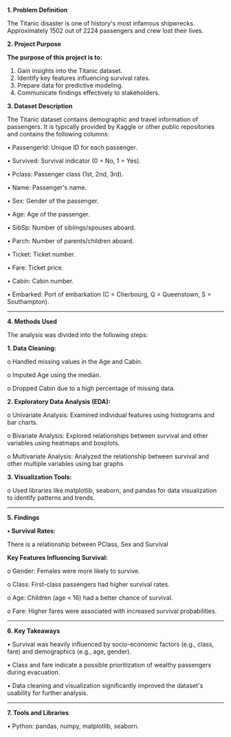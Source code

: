 **1. Problem Definition**

The Titanic disaster is one of history's most infamous shipwrecks. Approximately 1502 out of 2224 passengers and crew lost their lives.

**2. Project Purpose**

**The purpose of this project is to:**

1.	Gain insights into the Titanic dataset.
2.	Identify key features influencing survival rates.
3.	Prepare data for predictive modeling.
4.	Communicate findings effectively to stakeholders.

**3. Dataset Description**

The Titanic dataset contains demographic and travel information of passengers. It is typically provided by Kaggle or other public repositories and contains the following columns:

•	PassengerId: Unique ID for each passenger.

•	Survived: Survival indicator (0 = No, 1 = Yes).

•	Pclass: Passenger class (1st, 2nd, 3rd).

•	Name: Passenger's name.

•	Sex: Gender of the passenger.

•	Age: Age of the passenger.

•	SibSp: Number of siblings/spouses aboard.

•	Parch: Number of parents/children aboard.


•	Ticket: Ticket number.

•	Fare: Ticket price.

•	Cabin: Cabin number.

•	Embarked: Port of embarkation (C = Cherbourg, Q = Queenstown, S = Southampton).
________________________________________

**4. Methods Used**

The analysis was divided into the following steps:

**1.	Data Cleaning:**

o	Handled missing values in the Age and Cabin.

o	Imputed Age using the median.

o	Dropped Cabin due to a high percentage of missing data.


**2.	Exploratory Data Analysis (EDA):**

o	Univariate Analysis: Examined individual features using histograms and bar charts.

o	Bivariate Analysis: Explored relationships between survival and other variables using heatmaps and boxplots.

o	Multivariate Analysis: Analyzed the relationship between survival and other multiple variables using bar graphs 


**3.	Visualization Tools:**

o	Used libraries like matplotlib, seaborn, and pandas for data visualization to identify patterns and trends.

________________________________________

**5. Findings**


**•	Survival Rates:**

There is a relationship between PClass, Sex and Survival

**Key Features Influencing Survival:**

o	Gender: Females were more likely to survive.

o	Class: First-class passengers had higher survival rates.

o	Age: Children (age < 16) had a better chance of survival.

o	Fare: Higher fares were associated with increased survival probabilities.
________________________________________

**6. Key Takeaways**


•	Survival was heavily influenced by socio-economic factors (e.g., class, fare) and demographics (e.g., age, gender).

•	Class and fare indicate a possible prioritization of wealthy passengers during evacuation.

•	Data cleaning and visualization significantly improved the dataset's usability for further analysis.
________________________________________

**7. Tools and Libraries**

•	Python: pandas, numpy, matplotlib, seaborn.

